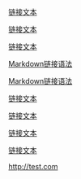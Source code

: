 <!-- Markdown 3种链接写法 -->

<!-- 第一种链接写法 -->

[链接文本](http://test.com "title属性")

[链接文本](http://test.com 'title属性')

[链接文本](http://test.com)

[Markdown链接语法](https://daringfireball.net/projects/markdown/syntax#link)

[Markdown链接语法](/projects/markdown/syntax#link)

<!-- 第二种链接写法 -->

[链接文本][链接标签]

[链接标签]: http://test.com "title属性"

[链接文本][1]

[1]: http://test.com "title属性"

[链接文本][Test]

[tesT]: http://test.com "title属性"

[链接文本][]

[链接文本]: http://test.com "title属性"

<!-- 第三种链接写法 -->

<http://test.com>

